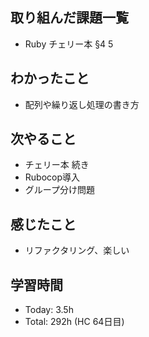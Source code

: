 ## 取り組んだ課題一覧
- Ruby チェリー本 §4 5
## わかったこと
-  配列や繰り返し処理の書き方
## 次やること
- チェリー本 続き
-  Rubocop導入
-  グループ分け問題
## 感じたこと
- リファクタリング、楽しい
## 学習時間
- Today: 3.5h
- Total: 292h (HC 64日目)
